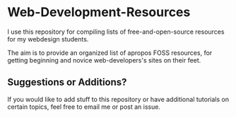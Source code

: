 Web-Development-Resources
=========================

I use this repository for compiling lists of free-and-open-source resources for my webdesign students.

The aim is to provide an organized list of apropos FOSS resources, for getting beginning and novice web-developers's sites on their feet.


## Suggestions or Additions?

If you would like to add stuff to this repository or have additional tutorials on certain topics, feel free to email me or post an issue.
